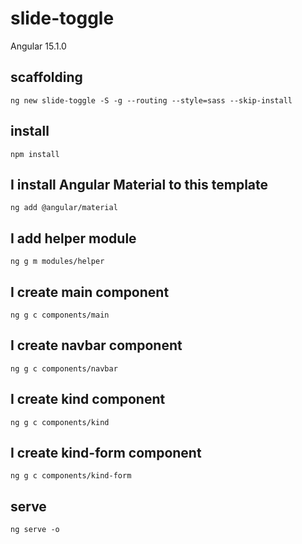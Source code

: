 # slide-toggle

Angular 15.1.0

## scaffolding

```shell
ng new slide-toggle -S -g --routing --style=sass --skip-install
```

## install

```shell
npm install
```

## I install Angular Material to this template

```shell
ng add @angular/material
```

## I add helper module

```shell
ng g m modules/helper
```

## I create main component

```shell
ng g c components/main
```

## I create navbar component

```shell
ng g c components/navbar
```

## I create kind component

```shell
ng g c components/kind
```

## I create kind-form component

```shell
ng g c components/kind-form
```

## serve

```shell
ng serve -o
```

